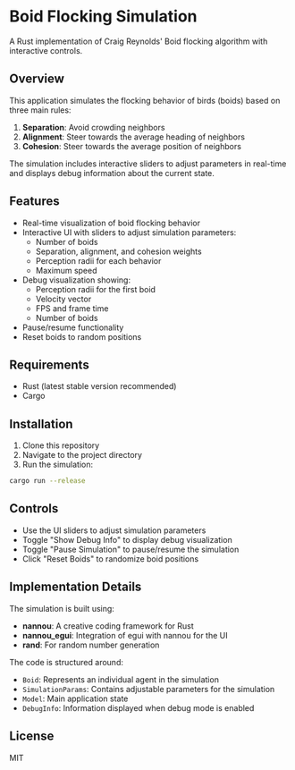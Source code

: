 # Boid Flocking Simulation

A Rust implementation of Craig Reynolds' Boid flocking algorithm with interactive controls.

## Overview

This application simulates the flocking behavior of birds (boids) based on three main rules:
1. **Separation**: Avoid crowding neighbors
2. **Alignment**: Steer towards the average heading of neighbors
3. **Cohesion**: Steer towards the average position of neighbors

The simulation includes interactive sliders to adjust parameters in real-time and displays debug information about the current state.

## Features

- Real-time visualization of boid flocking behavior
- Interactive UI with sliders to adjust simulation parameters:
  - Number of boids
  - Separation, alignment, and cohesion weights
  - Perception radii for each behavior
  - Maximum speed
- Debug visualization showing:
  - Perception radii for the first boid
  - Velocity vector
  - FPS and frame time
  - Number of boids
- Pause/resume functionality
- Reset boids to random positions

## Requirements

- Rust (latest stable version recommended)
- Cargo

## Installation

1. Clone this repository
2. Navigate to the project directory
3. Run the simulation:

```bash
cargo run --release
```

## Controls

- Use the UI sliders to adjust simulation parameters
- Toggle "Show Debug Info" to display debug visualization
- Toggle "Pause Simulation" to pause/resume the simulation
- Click "Reset Boids" to randomize boid positions

## Implementation Details

The simulation is built using:
- **nannou**: A creative coding framework for Rust
- **nannou_egui**: Integration of egui with nannou for the UI
- **rand**: For random number generation

The code is structured around:
- `Boid`: Represents an individual agent in the simulation
- `SimulationParams`: Contains adjustable parameters for the simulation
- `Model`: Main application state
- `DebugInfo`: Information displayed when debug mode is enabled

## License

MIT 